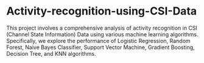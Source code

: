 # Activity-recognition-using-CSI-Data
This project involves a comprehensive analysis of activity recognition in CSI (Channel State Information) Data using various machine learning algorithms. Specifically, we explore the performance of Logistic Regression, Random Forest, Naive Bayes Classifier, Support Vector Machine, Gradient Boosting, Decision Tree, and KNN algorithms.
